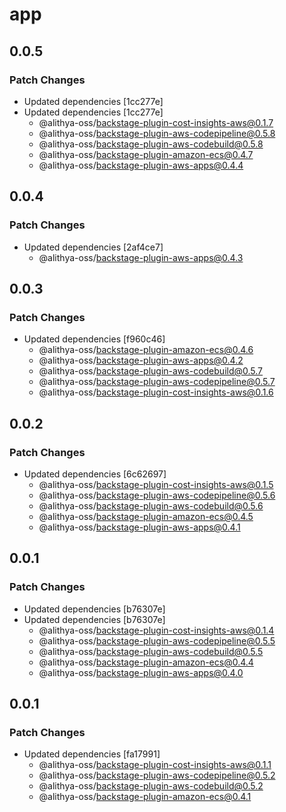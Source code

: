 # app

## 0.0.5

### Patch Changes

- Updated dependencies [1cc277e]
- Updated dependencies [1cc277e]
  - @alithya-oss/backstage-plugin-cost-insights-aws@0.1.7
  - @alithya-oss/backstage-plugin-aws-codepipeline@0.5.8
  - @alithya-oss/backstage-plugin-aws-codebuild@0.5.8
  - @alithya-oss/backstage-plugin-amazon-ecs@0.4.7
  - @alithya-oss/backstage-plugin-aws-apps@0.4.4

## 0.0.4

### Patch Changes

- Updated dependencies [2af4ce7]
  - @alithya-oss/backstage-plugin-aws-apps@0.4.3

## 0.0.3

### Patch Changes

- Updated dependencies [f960c46]
  - @alithya-oss/backstage-plugin-amazon-ecs@0.4.6
  - @alithya-oss/backstage-plugin-aws-apps@0.4.2
  - @alithya-oss/backstage-plugin-aws-codebuild@0.5.7
  - @alithya-oss/backstage-plugin-aws-codepipeline@0.5.7
  - @alithya-oss/backstage-plugin-cost-insights-aws@0.1.6

## 0.0.2

### Patch Changes

- Updated dependencies [6c62697]
  - @alithya-oss/backstage-plugin-cost-insights-aws@0.1.5
  - @alithya-oss/backstage-plugin-aws-codepipeline@0.5.6
  - @alithya-oss/backstage-plugin-aws-codebuild@0.5.6
  - @alithya-oss/backstage-plugin-amazon-ecs@0.4.5
  - @alithya-oss/backstage-plugin-aws-apps@0.4.1

## 0.0.1

### Patch Changes

- Updated dependencies [b76307e]
- Updated dependencies [b76307e]
  - @alithya-oss/backstage-plugin-cost-insights-aws@0.1.4
  - @alithya-oss/backstage-plugin-aws-codepipeline@0.5.5
  - @alithya-oss/backstage-plugin-aws-codebuild@0.5.5
  - @alithya-oss/backstage-plugin-amazon-ecs@0.4.4
  - @alithya-oss/backstage-plugin-aws-apps@0.4.0

## 0.0.1

### Patch Changes

- Updated dependencies [fa17991]
  - @alithya-oss/backstage-plugin-cost-insights-aws@0.1.1
  - @alithya-oss/backstage-plugin-aws-codepipeline@0.5.2
  - @alithya-oss/backstage-plugin-aws-codebuild@0.5.2
  - @alithya-oss/backstage-plugin-amazon-ecs@0.4.1
